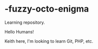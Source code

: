 # -fuzzy-octo-enigma
Learning repository.

Hello Humans!

Keith here, I'm looking to learn Git, PHP, etc. 
